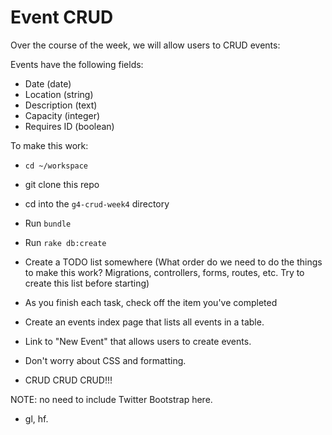 # Event CRUD

Over the course of the week, we will allow users to CRUD events:

Events have the following fields:

* Date (date)
* Location (string)
* Description (text)
* Capacity (integer)
* Requires ID (boolean)

To make this work:

* `cd ~/workspace`
* git clone this repo
* cd into the `g4-crud-week4` directory
* Run `bundle`
* Run `rake db:create`
* Create a TODO list somewhere (What order do we need to do the things to make this work? Migrations, controllers, forms, routes, etc. Try to create this list before starting)

* As you finish each task, check off the item you've completed

* Create an events index page that lists all events in a table.
* Link to "New Event" that allows users to create events.
* Don't worry about CSS and formatting. 
* CRUD CRUD CRUD!!!

NOTE: no need to include Twitter Bootstrap here.

* gl, hf.
